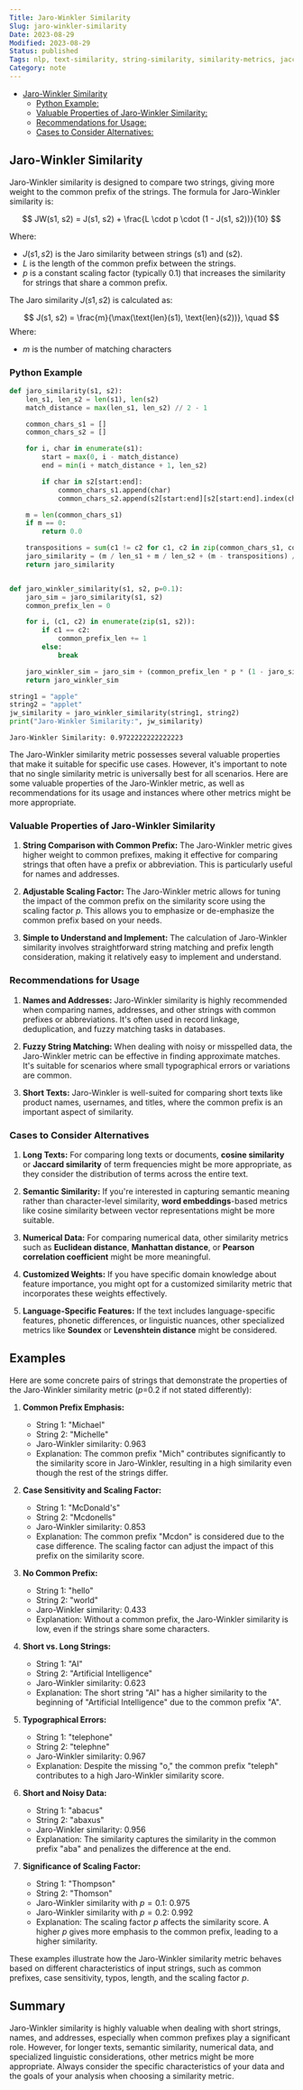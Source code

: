 ```yaml
---
Title: Jaro-Winkler Similarity
Slug: jaro-winkler-similarity
Date: 2023-08-29
Modified: 2023-08-29
Status: published
Tags: nlp, text-similarity, string-similarity, similarity-metrics, jaccard, cosine-similarity, levenshtein, word-embeddings, soundex
Category: note
---
```

<!-- MarkdownTOC levels="2,3" autolink="true" autoanchor="true" -->

- [Jaro-Winkler Similarity](#jaro-winkler-similarity)
    - [Python Example:](#python-example)
    - [Valuable Properties of Jaro-Winkler Similarity:](#valuable-properties-of-jaro-winkler-similarity)
    - [Recommendations for Usage:](#recommendations-for-usage)
    - [Cases to Consider Alternatives:](#cases-to-consider-alternatives)

<!-- /MarkdownTOC -->

<a id="jaro-winkler-similarity"></a>
## Jaro-Winkler Similarity

Jaro-Winkler similarity is designed to compare two strings, giving more weight to the common prefix of the strings. The formula for Jaro-Winkler similarity is:

$$
JW(s1, s2) = J(s1, s2) + \frac{L \cdot p \cdot (1 - J(s1, s2))}{10}
$$

Where:
- $J(s1, s2)$ is the Jaro similarity between strings \(s1\) and \(s2\).
- $L$ is the length of the common prefix between the strings.
- $p$ is a constant scaling factor (typically 0.1) that increases the similarity for strings that share a common prefix.

The Jaro similarity $J(s1, s2)$ is calculated as:

$$
J(s1, s2) = \frac{m}{\max(\text{len}(s1), \text{len}(s2))}, \quad 
$$
Where:
- $m$  is the number of matching characters


<a id="python-example"></a>
### Python Example

```python
def jaro_similarity(s1, s2):
    len_s1, len_s2 = len(s1), len(s2)
    match_distance = max(len_s1, len_s2) // 2 - 1

    common_chars_s1 = []
    common_chars_s2 = []

    for i, char in enumerate(s1):
        start = max(0, i - match_distance)
        end = min(i + match_distance + 1, len_s2)

        if char in s2[start:end]:
            common_chars_s1.append(char)
            common_chars_s2.append(s2[start:end][s2[start:end].index(char)])

    m = len(common_chars_s1)
    if m == 0:
        return 0.0

    transpositions = sum(c1 != c2 for c1, c2 in zip(common_chars_s1, common_chars_s2)) // 2
    jaro_similarity = (m / len_s1 + m / len_s2 + (m - transpositions) / m) / 3
    return jaro_similarity


def jaro_winkler_similarity(s1, s2, p=0.1):
    jaro_sim = jaro_similarity(s1, s2)
    common_prefix_len = 0

    for i, (c1, c2) in enumerate(zip(s1, s2)):
        if c1 == c2:
            common_prefix_len += 1
        else:
            break

    jaro_winkler_sim = jaro_sim + (common_prefix_len * p * (1 - jaro_sim))
    return jaro_winkler_sim
```

```python
string1 = "apple"
string2 = "applet"
jw_similarity = jaro_winkler_similarity(string1, string2)
print("Jaro-Winkler Similarity:", jw_similarity)
```

```
Jaro-Winkler Similarity: 0.9722222222222223
```

The Jaro-Winkler similarity metric possesses several valuable properties that make it suitable for specific use cases. However, it's important to note that no single similarity metric is universally best for all scenarios. Here are some valuable properties of the Jaro-Winkler metric, as well as recommendations for its usage and instances where other metrics might be more appropriate.
<a id="valuable-properties-of-jaro-winkler-similarity"></a>
### Valuable Properties of Jaro-Winkler Similarity

1. **String Comparison with Common Prefix:** The Jaro-Winkler metric gives higher weight to common prefixes, making it effective for comparing strings that often have a prefix or abbreviation. This is particularly useful for names and addresses.
    
2. **Adjustable Scaling Factor:** The Jaro-Winkler metric allows for tuning the impact of the common prefix on the similarity score using the scaling factor $p$. This allows you to emphasize or de-emphasize the common prefix based on your needs.
    
3. **Simple to Understand and Implement:** The calculation of Jaro-Winkler similarity involves straightforward string matching and prefix length consideration, making it relatively easy to implement and understand.
    

<a id="recommendations-for-usage"></a>
### Recommendations for Usage

1. **Names and Addresses:** Jaro-Winkler similarity is highly recommended when comparing names, addresses, and other strings with common prefixes or abbreviations. It's often used in record linkage, deduplication, and fuzzy matching tasks in databases.
    
2. **Fuzzy String Matching:** When dealing with noisy or misspelled data, the Jaro-Winkler metric can be effective in finding approximate matches. It's suitable for scenarios where small typographical errors or variations are common.
    
3. **Short Texts:** Jaro-Winkler is well-suited for comparing short texts like product names, usernames, and titles, where the common prefix is an important aspect of similarity.


<a id="cases-to-consider-alternatives"></a>
### Cases to Consider Alternatives

1. **Long Texts:** For comparing long texts or documents, **cosine similarity** or **Jaccard similarity** of term frequencies might be more appropriate, as they consider the distribution of terms across the entire text.
    
2. **Semantic Similarity:** If you're interested in capturing semantic meaning rather than character-level similarity, **word embeddings**-based metrics like cosine similarity between vector representations might be more suitable.
    
3. **Numerical Data:** For comparing numerical data, other similarity metrics such as **Euclidean distance**, **Manhattan distance**, or **Pearson correlation coefficient** might be more meaningful.
    
4. **Customized Weights:** If you have specific domain knowledge about feature importance, you might opt for a customized similarity metric that incorporates these weights effectively.
    
5. **Language-Specific Features:** If the text includes language-specific features, phonetic differences, or linguistic nuances, other specialized metrics like **Soundex** or **Levenshtein distance** might be considered.

## Examples
Here are some concrete pairs of strings that demonstrate the properties of the Jaro-Winkler similarity metric ($p$=0.2 if not stated differently):

1. **Common Prefix Emphasis:**
   - String 1: "Michael"
   - String 2: "Michelle"
   - Jaro-Winkler similarity: 0.963
   - Explanation: The common prefix "Mich" contributes significantly to the similarity score in Jaro-Winkler, resulting in a high similarity even though the rest of the strings differ.

2. **Case Sensitivity and Scaling Factor:**
   - String 1: "McDonald's"
   - String 2: "Mcdonells"
   - Jaro-Winkler similarity: 0.853
   - Explanation: The common prefix "Mcdon" is considered due to the case difference. The scaling factor can adjust the impact of this prefix on the similarity score.

3. **No Common Prefix:**
   - String 1: "hello"
   - String 2: "world"
   - Jaro-Winkler similarity: 0.433
   - Explanation: Without a common prefix, the Jaro-Winkler similarity is low, even if the strings share some characters.

4. **Short vs. Long Strings:**
   - String 1: "AI"
   - String 2: "Artificial Intelligence"
   - Jaro-Winkler similarity: 0.623
   - Explanation: The short string "AI" has a higher similarity to the beginning of "Artificial Intelligence" due to the common prefix "A".

5. **Typographical Errors:**
   - String 1: "telephone"
   - String 2: "telephne"
   - Jaro-Winkler similarity: 0.967
   - Explanation: Despite the missing "o," the common prefix "teleph" contributes to a high Jaro-Winkler similarity score.

6. **Short and Noisy Data:**
   - String 1: "abacus"
   - String 2: "abaxus"
   - Jaro-Winkler similarity: 0.956
   - Explanation: The similarity captures the similarity in the common prefix "aba" and penalizes the difference at the end.

7. **Significance of Scaling Factor:**
   - String 1: "Thompson"
   - String 2: "Thomson"
   - Jaro-Winkler similarity with $p=0.1$: 0.975
   - Jaro-Winkler similarity with $p=0.2$: 0.992
   - Explanation: The scaling factor $p$ affects the similarity score. A higher $p$ gives more emphasis to the common prefix, leading to a higher similarity.

These examples illustrate how the Jaro-Winkler similarity metric behaves based on different characteristics of input strings, such as common prefixes, case sensitivity, typos, length, and the scaling factor $p$.

## Summary
Jaro-Winkler similarity is highly valuable when dealing with short strings, names, and addresses, especially when common prefixes play a significant role. However, for longer texts, semantic similarity, numerical data, and specialized linguistic considerations, other metrics might be more appropriate. Always consider the specific characteristics of your data and the goals of your analysis when choosing a similarity metric.